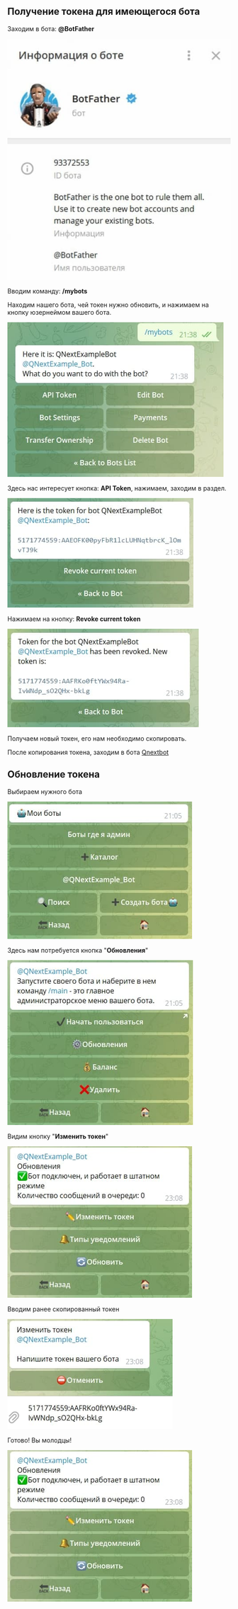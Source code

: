 ## Получение токена для имеющегося бота

Заходим в бота: **@BotFather**

![](./1.jpg)

Вводим команду: **/mybots**

Находим нашего бота, чей токен нужно обновить, и нажимаем на кнопку юзернеймом вашего бота. 

![](./2.jpg)

Здесь нас интересует кнопка: **API Token**, нажимаем, заходим в раздел.

![](./3.jpg)

Нажимаем на кнопку: **Revoke current token**

![](./4.jpg)

Получаем новый токен, его нам необходимо скопировать. 

После копирования токена, заходим в бота [Qnextbot](http://t.me/Qnextbot)

## Обновление токена

Выбираем нужного бота

![](./5.jpg)

Здесь нам потребуется кнопка "**Обновления**"

![](./6.jpg)

Видим кнопку "**Изменить токен**"

![](./7.jpg)

Вводим ранее скопированный токен

![](./8.jpg)

Готово! Вы молодцы!

![](./7.jpg)